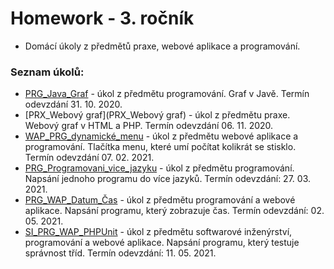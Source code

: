 # Homework - 3. ročník

- Domácí úkoly z předmětů praxe, webové aplikace a programování.

### Seznam úkolů:
- [PRG_Java_Graf](PRG_Java_Graf) - úkol z předmětu programování. Graf v Javě. Termín odevzdání 31. 10. 2020.
- [PRX_Webový graf](PRX_Webový graf) - úkol z předmětu praxe. Webový graf v HTML a PHP. Termín odevzdání 06. 11. 2020.
- [WAP_PRG_dynamické_menu](WAP_PRG_dynamické_menu) - úkol z předmětu webové aplikace a programování. Tlačítka menu, které umí počítat kolikrát se stisklo. Termín odevzdání 07. 02. 2021.
- [PRG_Programovani_vice_jazyku](PRG_Programovani_vice_jazyku) - úkol z předmětu programování. Napsání jednoho programu do více jazyků. Termín odevzdání: 27. 03. 2021.
- [PRG_WAP_Datum_Čas](Datum_Čas) - úkol z předmětu programování a webové aplikace. Napsání programu, který zobrazuje čas. Termín odevzdání: 02. 05. 2021.
- [SI_PRG_WAP_PHPUnit](PHPUnit) - úkol z předmětu softwarové inženýrství, programování a webové aplikace. Napsání programu, který testuje správnost tříd. Termín odevzdání: 11. 05. 2021.
